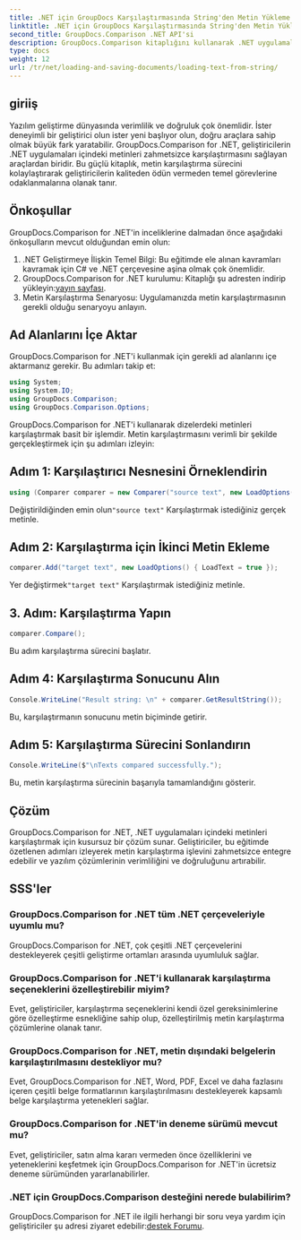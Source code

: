 ```yaml
---
title: .NET için GroupDocs Karşılaştırmasında String'den Metin Yükleme
linktitle: .NET için GroupDocs Karşılaştırmasında String'den Metin Yükleme
second_title: GroupDocs.Comparison .NET API'si
description: GroupDocs.Comparison kitaplığını kullanarak .NET uygulamalarındaki metinleri zahmetsizce karşılaştırın. Sorunsuz entegrasyonla verimliliği ve doğruluğu artırın.
type: docs
weight: 12
url: /tr/net/loading-and-saving-documents/loading-text-from-string/
---
```

## giriiş
Yazılım geliştirme dünyasında verimlilik ve doğruluk çok önemlidir. İster deneyimli bir geliştirici olun ister yeni başlıyor olun, doğru araçlara sahip olmak büyük fark yaratabilir. GroupDocs.Comparison for .NET, geliştiricilerin .NET uygulamaları içindeki metinleri zahmetsizce karşılaştırmasını sağlayan araçlardan biridir. Bu güçlü kitaplık, metin karşılaştırma sürecini kolaylaştırarak geliştiricilerin kaliteden ödün vermeden temel görevlerine odaklanmalarına olanak tanır.
## Önkoşullar
GroupDocs.Comparison for .NET'in inceliklerine dalmadan önce aşağıdaki önkoşulların mevcut olduğundan emin olun:
1. .NET Geliştirmeye İlişkin Temel Bilgi: Bu eğitimde ele alınan kavramları kavramak için C# ve .NET çerçevesine aşina olmak çok önemlidir.
2.  GroupDocs.Comparison for .NET kurulumu: Kitaplığı şu adresten indirip yükleyin:[yayın sayfası](https://releases.groupdocs.com/comparison/net/).
3. Metin Karşılaştırma Senaryosu: Uygulamanızda metin karşılaştırmasının gerekli olduğu senaryoyu anlayın.

## Ad Alanlarını İçe Aktar
GroupDocs.Comparison for .NET'i kullanmak için gerekli ad alanlarını içe aktarmanız gerekir. Bu adımları takip et:

```csharp
using System;
using System.IO;
using GroupDocs.Comparison;
using GroupDocs.Comparison.Options;
```
GroupDocs.Comparison for .NET'i kullanarak dizelerdeki metinleri karşılaştırmak basit bir işlemdir. Metin karşılaştırmasını verimli bir şekilde gerçekleştirmek için şu adımları izleyin:
## Adım 1: Karşılaştırıcı Nesnesini Örneklendirin
```csharp
using (Comparer comparer = new Comparer("source text", new LoadOptions() { LoadText = true }))
```
 Değiştirildiğinden emin olun`"source text"` Karşılaştırmak istediğiniz gerçek metinle.
## Adım 2: Karşılaştırma için İkinci Metin Ekleme
```csharp
comparer.Add("target text", new LoadOptions() { LoadText = true });
```
 Yer değiştirmek`"target text"` Karşılaştırmak istediğiniz metinle.
## 3. Adım: Karşılaştırma Yapın
```csharp
comparer.Compare();
```
Bu adım karşılaştırma sürecini başlatır.
## Adım 4: Karşılaştırma Sonucunu Alın
```csharp
Console.WriteLine("Result string: \n" + comparer.GetResultString());
```
Bu, karşılaştırmanın sonucunu metin biçiminde getirir.
## Adım 5: Karşılaştırma Sürecini Sonlandırın
```csharp
Console.WriteLine($"\nTexts compared successfully.");
```
Bu, metin karşılaştırma sürecinin başarıyla tamamlandığını gösterir.

## Çözüm
GroupDocs.Comparison for .NET, .NET uygulamaları içindeki metinleri karşılaştırmak için kusursuz bir çözüm sunar. Geliştiriciler, bu eğitimde özetlenen adımları izleyerek metin karşılaştırma işlevini zahmetsizce entegre edebilir ve yazılım çözümlerinin verimliliğini ve doğruluğunu artırabilir.
## SSS'ler
### GroupDocs.Comparison for .NET tüm .NET çerçeveleriyle uyumlu mu?
GroupDocs.Comparison for .NET, çok çeşitli .NET çerçevelerini destekleyerek çeşitli geliştirme ortamları arasında uyumluluk sağlar.
### GroupDocs.Comparison for .NET'i kullanarak karşılaştırma seçeneklerini özelleştirebilir miyim?
Evet, geliştiriciler, karşılaştırma seçeneklerini kendi özel gereksinimlerine göre özelleştirme esnekliğine sahip olup, özelleştirilmiş metin karşılaştırma çözümlerine olanak tanır.
### GroupDocs.Comparison for .NET, metin dışındaki belgelerin karşılaştırılmasını destekliyor mu?
Evet, GroupDocs.Comparison for .NET, Word, PDF, Excel ve daha fazlasını içeren çeşitli belge formatlarının karşılaştırılmasını destekleyerek kapsamlı belge karşılaştırma yetenekleri sağlar.
### GroupDocs.Comparison for .NET'in deneme sürümü mevcut mu?
Evet, geliştiriciler, satın alma kararı vermeden önce özelliklerini ve yeteneklerini keşfetmek için GroupDocs.Comparison for .NET'in ücretsiz deneme sürümünden yararlanabilirler.
### .NET için GroupDocs.Comparison desteğini nerede bulabilirim?
 GroupDocs.Comparison for .NET ile ilgili herhangi bir soru veya yardım için geliştiriciler şu adresi ziyaret edebilir:[destek Forumu](https://forum.groupdocs.com/c/comparison/12).
